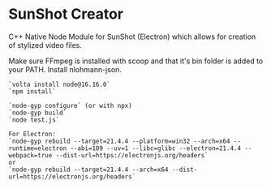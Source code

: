 # SunShot Creator

C++ Native Node Module for SunShot (Electron) which allows for creation of stylized video files.

Make sure FFmpeg is installed with scoop and that it's bin folder is added to your PATH.
Install nlohmann-json.

```
`volta install node@16.16.0`
`npm install`
```

```
`node-gyp configure` (or with npx)
`node-gyp build`
`node test.js`
```

```
For Electron:
`node-gyp rebuild --target=21.4.4 --platform=win32 --arch=x64 --runtime=electron --abi=109 --uv=1 --libc=glibc --electron=21.4.4 --webpack=true --dist-url=https://electronjs.org/headers`
or
`node-gyp rebuild --target=21.4.4 --arch=x64 --dist-url=https://electronjs.org/headers`
```